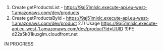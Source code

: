 1) Create getProductsList - https://9aj51mlxlc.execute-api.eu-west-1.amazonaws.com/dev/products
2) Create getProductsById - https://9aj51mlxlc.execute-api.eu-west-1.amazonaws.com/dev/product
2.1) Usage https://9aj51mlxlc.execute-api.eu-west-1.amazonaws.com/dev/product?id=UUID
3)FE d22a5k01kuxglm.cloudfront.net

IN PROGRESS
